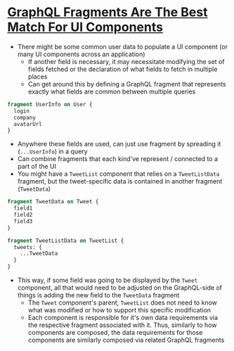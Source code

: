 # [GraphQL Fragments Are The Best Match For UI Components](https://medium.com/manifoldco/graphql-fragments-are-the-best-match-for-ui-components-72b8f61c20fe)

* There might be some common user data to populate a UI component (or many UI components across an application)
  * If another field is necessary, it may necessitate modifying the set of fields fetched or the declaration of what fields to fetch in multiple places
  * Can get around this by defining a GraphQL fragment that represents exactly what fields are common between multiple queries

```graphql
fragment UserInfo on User {
  login
  company
  avatarUrl
}
```

* Anywhere these fields are used, can just use fragment by spreading it (`...UserInfo`) in a query
* Can combine fragments that each kind've represent / connected to a part of the UI
* You might have a `TweetList` component that relies on a `TweetListData` fragment, but the tweet-specific data is contained in another fragment (`TweetData`)

```graphql
fragment TweetData on Tweet {
  field1
  field2
  field3
}

fragment TweetListData on TweetList {
  tweets: {
    ...TweetData
  }
}
```

* This way, if some field was going to be displayed by the `Tweet` component, all that would need to be adjusted on the GraphQL-side of things is adding the new field to the `TweetData` fragment
  * The `Tweet` component's parent, `TweetList` does not need to know what was modified or how to support this specific modification
  * Each component is responsible for it's own data requirements via the respective fragment associated with it. Thus, similarly to how components are composed, the data requirements for those components are similarly composed via related GraphQL fragments